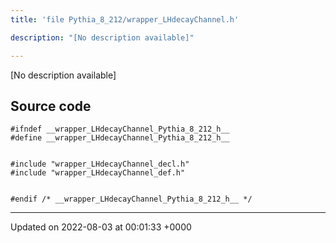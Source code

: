 ```yaml
---
title: 'file Pythia_8_212/wrapper_LHdecayChannel.h'

description: "[No description available]"

---
```







[No description available]




## Source code

```
#ifndef __wrapper_LHdecayChannel_Pythia_8_212_h__
#define __wrapper_LHdecayChannel_Pythia_8_212_h__


#include "wrapper_LHdecayChannel_decl.h"
#include "wrapper_LHdecayChannel_def.h"


#endif /* __wrapper_LHdecayChannel_Pythia_8_212_h__ */
```


-------------------------------

Updated on 2022-08-03 at 00:01:33 +0000
